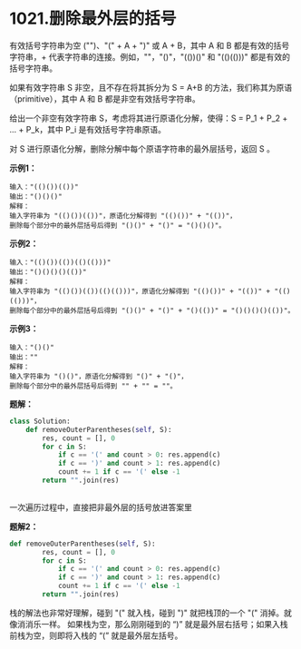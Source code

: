 # 1021.删除最外层的括号
有效括号字符串为空 ("")、"(" + A + ")" 或 A + B，其中 A 和 B 都是有效的括号字符串，+ 代表字符串的连接。例如，""，"()"，"(())()" 和 "(()(()))" 都是有效的括号字符串。

如果有效字符串 S 非空，且不存在将其拆分为 S = A+B 的方法，我们称其为原语（primitive），其中 A 和 B 都是非空有效括号字符串。

给出一个非空有效字符串 S，考虑将其进行原语化分解，使得：S = P_1 + P_2 + ... + P_k，其中 P_i 是有效括号字符串原语。

对 S 进行原语化分解，删除分解中每个原语字符串的最外层括号，返回 S 。

**示例1：**

```
输入："(()())(())"
输出："()()()"
解释：
输入字符串为 "(()())(())"，原语化分解得到 "(()())" + "(())"，
删除每个部分中的最外层括号后得到 "()()" + "()" = "()()()"。

```

**示例2：**

```
输入："(()())(())(()(()))"
输出："()()()()(())"
解释：
输入字符串为 "(()())(())(()(()))"，原语化分解得到 "(()())" + "(())" + "(()(()))"，
删除每个部分中的最外层括号后得到 "()()" + "()" + "()(())" = "()()()()(())"。

```

**示例3：**

```
输入："()()"
输出：""
解释：
输入字符串为 "()()"，原语化分解得到 "()" + "()"，
删除每个部分中的最外层括号后得到 "" + "" = ""。

```



**题解：**

```python
class Solution:
    def removeOuterParentheses(self, S):
        res, count = [], 0
        for c in S:
            if c == '(' and count > 0: res.append(c)
            if c == ')' and count > 1: res.append(c)
            count += 1 if c == '(' else -1
        return "".join(res)
            
```

一次遍历过程中，直接把非最外层的括号放进答案里

**题解2：**

```python
def removeOuterParentheses(self, S):
        res, count = [], 0
        for c in S:
            if c == '(' and count > 0: res.append(c)
            if c == ')' and count > 1: res.append(c)
            count += 1 if c == '(' else -1
        return "".join(res)

```

栈的解法也非常好理解，碰到 "(" 就入栈，碰到 ")" 就把栈顶的一个 "(" 消掉。就像消消乐一样。
如果栈为空，那么刚刚碰到的 “)” 就是最外层右括号；如果入栈前栈为空，则即将入栈的 “(” 就是最外层左括号。
